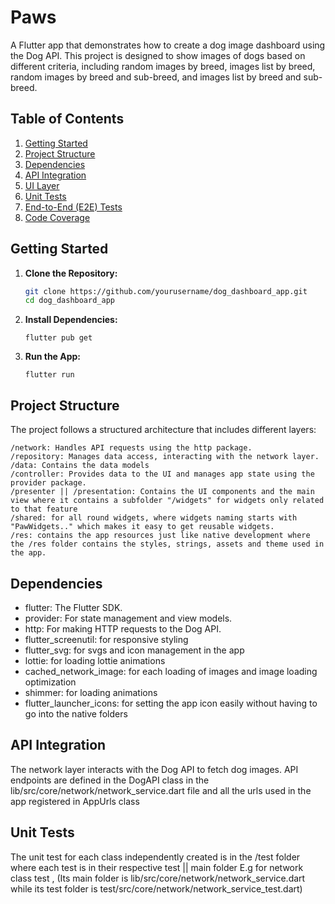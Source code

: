 # Paws

A Flutter app that demonstrates how to create a dog image dashboard using the Dog API. This project is designed to show images of dogs based on different criteria, including random images by breed, images list by breed, random images by breed and sub-breed, and images list by breed and sub-breed.

## Table of Contents

1. [Getting Started](#getting-started)
2. [Project Structure](#project-structure)
3. [Dependencies](#dependencies)
4. [API Integration](#api-integration)
3. [UI Layer](#ui-layer)
4. [Unit Tests](#unit-tests)
5. [End-to-End (E2E) Tests](#end-to-end-e2e-tests)
6. [Code Coverage](#code-coverage)

## Getting Started

1. **Clone the Repository:**

   ```bash
   git clone https://github.com/yourusername/dog_dashboard_app.git
   cd dog_dashboard_app

2. **Install Dependencies:**

   ```
   flutter pub get

3. **Run the App:**

   ```
   flutter run

## Project Structure


The project follows a structured architecture that includes different layers:

    /network: Handles API requests using the http package.
    /repository: Manages data access, interacting with the network layer.
    /data: Contains the data models
    /controller: Provides data to the UI and manages app state using the provider package.
    /presenter || /presentation: Contains the UI components and the main view where it contains a subfolder "/widgets" for widgets only related to that feature
    /shared: for all round widgets, where widgets naming starts with "PawWidgets.." which makes it easy to get reusable widgets.
    /res: contains the app resources just like native development where the /res folder contains the styles, strings, assets and theme used in the app.

##  Dependencies


   - flutter: The Flutter SDK.
   - provider: For state management and view models.
   - http: For making HTTP requests to the Dog API.
   - flutter_screenutil: for responsive styling 
   - flutter_svg: for svgs and icon management in the app
   - lottie: for loading lottie animations
   - cached_network_image: for each loading of images and image loading optimization
   - shimmer: for loading animations
   - flutter_launcher_icons: for setting the app icon easily without having to go into the native folders


## API Integration


The network layer interacts with the Dog API to fetch dog images. API endpoints are defined in the DogAPI class in the lib/src/core/network/network_service.dart file and all the urls used in the app registered in AppUrls class 

    
## Unit Tests

The unit test for each class independently created is in the /test folder where each test is in their respective test || main folder E.g for network class test , (Its main folder is lib/src/core/network/network_service.dart while its test folder is test/src/core/network/network_service_test.dart)





